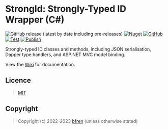 # StrongId: Strongly-Typed ID Wrapper (C#)

![GitHub release (latest by date including pre-releases)](https://img.shields.io/github/v/release/bfren/strongid?include_prereleases&label=Release) [![Nuget](https://img.shields.io/nuget/dt/strongid?label=Downloads)](https://www.nuget.org/packages/strongid/) [![GitHub](https://img.shields.io/github/license/bfren/strongid?label=Licence)](https://mit.bfren.dev/2022)<br/>[![Test](https://github.com/bfren/strongid/actions/workflows/test.yml/badge.svg)](https://github.com/bfren/strongid/actions/workflows/test.yml) [![Publish](https://github.com/bfren/strongid/actions/workflows/publish.yml/badge.svg)](https://github.com/bfren/strongid/actions/workflows/publish.yml)

Strongly-typed ID classes and methods, including JSON serialisation, Dapper type handlers, and ASP.NET MVC model binding.

View the [Wiki](https://github.com/bfren/strongid/wiki) for documentation.

## Licence

> [MIT](https://mit.bfren.dev/2022)

## Copyright

> Copyright (c) 2022-2023 [bfren](https://bfren.dev) (unless otherwise stated)
